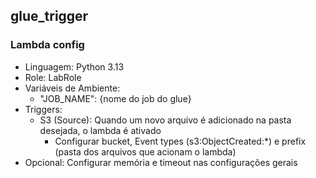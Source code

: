 ## glue_trigger

### Lambda config

- Linguagem: Python 3.13
- Role: LabRole
- Variáveis de Ambiente:
  - "JOB_NAME": {nome do job do glue}
- Triggers:
  - S3 (Source): Quando um novo arquivo é adicionado na pasta desejada, o lambda é ativado
    - Configurar bucket, Event types (s3:ObjectCreated:*) e prefix (pasta dos arquivos que acionam o lambda)
- Opcional: Configurar memória e timeout nas configurações gerais